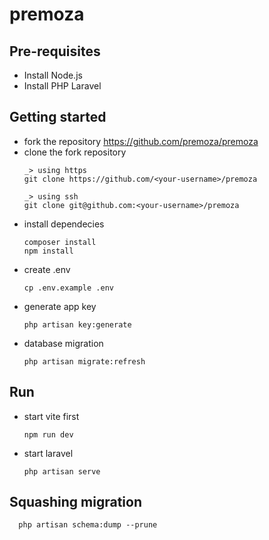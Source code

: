 # premoza

## Pre-requisites
- Install Node.js
- Install PHP Laravel

## Getting started
- fork the repository https://github.com/premoza/premoza
- clone the fork repository
  ```
  _> using https
  git clone https://github.com/<your-username>/premoza

  _> using ssh
  git clone git@github.com:<your-username>/premoza
  ```
- install dependecies
  ```
  composer install
  npm install
  ```
- create .env
  ```
  cp .env.example .env
  ```
- generate app key
  ```
  php artisan key:generate
  ```
- database migration
  ```
  php artisan migrate:refresh
  ```

## Run
- start vite first
  ```
  npm run dev
  ```
- start laravel
  ```
  php artisan serve
  ```

## Squashing migration
```
  php artisan schema:dump --prune
```